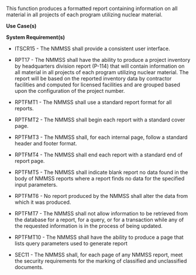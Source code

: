 This function produces a formatted report containing information on all material in all projects of each program utilizing nuclear material.

**Use Case(s)**

**System Requirement(s)**

- ITSCR15 - The NMMSS shall provide a consistent user interface.

- RPT17 - The NMMSS shall have the ability to produce a project inventory by headquarters division report (P-114) that will contain information on all material in all projects of each program utilizing nuclear material. The report will be based on the reported inventory data by contractor facilities and computed for licensed facilities and are grouped based upon the configuration of the project number.

- RPTFMT1 - The NMMSS shall use a standard report format for all reports.

- RPTFMT2 - The NMMSS shall begin each report with a standard cover page.

- RPTFMT3 - The NMMSS shall, for each internal page, follow a standard header and footer format.

- RPTFMT4 - The NMMSS shall end each report with a standard end of report page.

- RPTFMT5 - The NMMSS shall indicate blank report no data found in the body of NMMSS reports where a report finds no data for the specified input parameters.

- RPTFMT6 - No report produced by the NMMSS shall alter the data from which it was produced.

- RPTFMT7 - The NMMSS shall not allow information to be retrieved from the database for a report, for a query, or for a transaction while any of the requested information is in the process of being updated.

- RPTFMT10 - The NMMSS shall have the ability to produce a page that lists query parameters used to generate report

- SEC11 - The NMMSS shall, for each page of any NMMSS report, meet the security requirements for the marking of classified and unclassified documents.
